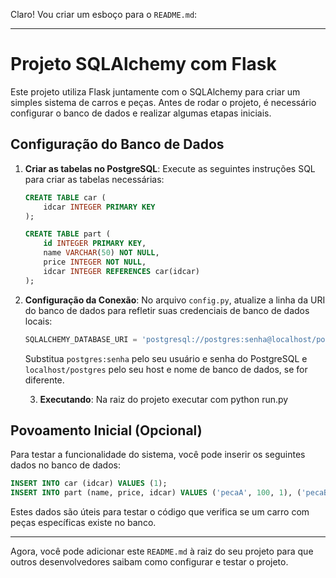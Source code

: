 Claro! Vou criar um esboço para o `README.md`:

---

# Projeto SQLAlchemy com Flask

Este projeto utiliza Flask juntamente com o SQLAlchemy para criar um simples sistema de carros e peças. Antes de rodar o projeto, é necessário configurar o banco de dados e realizar algumas etapas iniciais.

## Configuração do Banco de Dados

1. **Criar as tabelas no PostgreSQL**:
    Execute as seguintes instruções SQL para criar as tabelas necessárias:

    ```sql
    CREATE TABLE car (
        idcar INTEGER PRIMARY KEY
    );

    CREATE TABLE part (
        id INTEGER PRIMARY KEY,
        name VARCHAR(50) NOT NULL,
        price INTEGER NOT NULL,
        idcar INTEGER REFERENCES car(idcar)
    );
    ```

2. **Configuração da Conexão**:
    No arquivo `config.py`, atualize a linha da URI do banco de dados para refletir suas credenciais de banco de dados locais:

    ```python
    SQLALCHEMY_DATABASE_URI = 'postgresql://postgres:senha@localhost/postgres'
    ```

    Substitua `postgres:senha` pelo seu usuário e senha do PostgreSQL e `localhost/postgres` pelo seu host e nome de banco de dados, se for diferente.

    3. **Executando**:
    Na raiz do projeto executar com python run.py



## Povoamento Inicial (Opcional)

Para testar a funcionalidade do sistema, você pode inserir os seguintes dados no banco de dados:

```sql
INSERT INTO car (idcar) VALUES (1);
INSERT INTO part (name, price, idcar) VALUES ('pecaA', 100, 1), ('pecaB', 200, 1);
```

Estes dados são úteis para testar o código que verifica se um carro com peças específicas existe no banco.

---

Agora, você pode adicionar este `README.md` à raiz do seu projeto para que outros desenvolvedores saibam como configurar e testar o projeto.